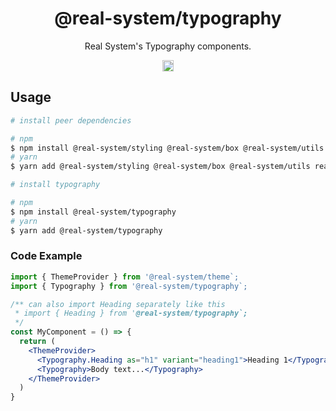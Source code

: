 <h1 align="center">@real-system/typography</h1>
<p align="center">Real System's Typography components.</p>
<p align="center">
<a href="https://badge.fury.io/js/@real-system%2Ftypography"><img src="https://badge.fury.io/js/@real-system%2Ftypography.svg" alt="npm version" height="18"/></a>
</p>

## Usage

```bash
# install peer dependencies

# npm
$ npm install @real-system/styling @real-system/box @real-system/utils react react-dom
# yarn
$ yarn add @real-system/styling @real-system/box @real-system/utils react react-dom

# install typography

# npm
$ npm install @real-system/typography
# yarn
$ yarn add @real-system/typography
```

### Code Example

```jsx
import { ThemeProvider } from '@real-system/theme`;
import { Typography } from '@real-system/typography`;

/** can also import Heading separately like this
 * import { Heading } from '@real-system/typography`;
 */
const MyComponent = () => {
  return (
    <ThemeProvider>
      <Typography.Heading as="h1" variant="heading1">Heading 1</Typography>
      <Typography>Body text...</Typography>
    </ThemeProvider>
  )
}

```
